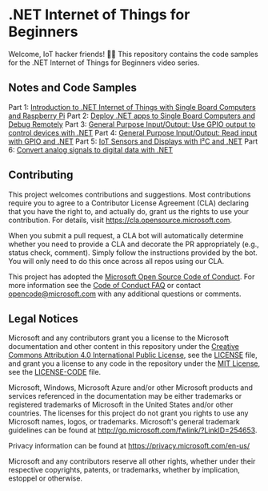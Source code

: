 # .NET Internet of Things for Beginners

Welcome, IoT hacker friends! 👋🏻 This repository contains the code samples for the .NET Internet of Things for Beginners video series.

## Notes and Code Samples

Part 1: [Introduction to .NET Internet of Things with Single Board Computers and Raspberry Pi](1-introduction/README.md)
Part 2: [Deploy .NET apps to Single Board Computers and Debug Remotely](2-deploy-run-debug/README.md)
Part 3: [General Purpose Input/Output: Use GPIO output to control devices with .NET](3-gpio-output/README.md)
Part 4: [General Purpose Input/Output: Read input with GPIO and .NET](4-gpio-input/README.md)
Part 5: [IoT Sensors and Displays with I²C and .NET](5-sensors-displays-i2c/README.md)
Part 6: [Convert analog signals to digital data with .NET](6-adc-spi/README.md)

## Contributing

This project welcomes contributions and suggestions.  Most contributions require you to agree to a
Contributor License Agreement (CLA) declaring that you have the right to, and actually do, grant us
the rights to use your contribution. For details, visit https://cla.opensource.microsoft.com.

When you submit a pull request, a CLA bot will automatically determine whether you need to provide
a CLA and decorate the PR appropriately (e.g., status check, comment). Simply follow the instructions
provided by the bot. You will only need to do this once across all repos using our CLA.

This project has adopted the [Microsoft Open Source Code of Conduct](https://opensource.microsoft.com/codeofconduct/).
For more information see the [Code of Conduct FAQ](https://opensource.microsoft.com/codeofconduct/faq/) or
contact [opencode@microsoft.com](mailto:opencode@microsoft.com) with any additional questions or comments.

## Legal Notices

Microsoft and any contributors grant you a license to the Microsoft documentation and other content
in this repository under the [Creative Commons Attribution 4.0 International Public License](https://creativecommons.org/licenses/by/4.0/legalcode),
see the [LICENSE](LICENSE) file, and grant you a license to any code in the repository under the [MIT License](https://opensource.org/licenses/MIT), see the
[LICENSE-CODE](LICENSE-CODE) file.

Microsoft, Windows, Microsoft Azure and/or other Microsoft products and services referenced in the documentation
may be either trademarks or registered trademarks of Microsoft in the United States and/or other countries.
The licenses for this project do not grant you rights to use any Microsoft names, logos, or trademarks.
Microsoft's general trademark guidelines can be found at http://go.microsoft.com/fwlink/?LinkID=254653.

Privacy information can be found at https://privacy.microsoft.com/en-us/

Microsoft and any contributors reserve all other rights, whether under their respective copyrights, patents,
or trademarks, whether by implication, estoppel or otherwise.
